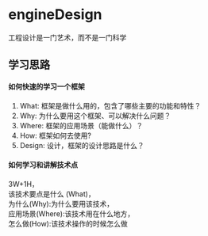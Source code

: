 # engineDesign
工程设计是一门艺术，而不是一门科学  

## 学习思路
#### 如何快速的学习一个框架  
1. What: 框架是做什么用的，包含了哪些主要的功能和特性？
2. Why: 为什么要用这个框架、可以解决什么问题？
3. Where: 框架的应用场景（能做什么）？
4. How: 框架如何去使用?  
5. Design: 设计，框架的设计思路是什么？

#### 如何学习和讲解技术点
 3W+1H，  
 该技术要点是什么 (What)，  
 为什么(Why):为什么要用该技术，  
 应用场景(Where):该技术用在什么地方，  
 怎么做(How):该技术操作的时候怎么做